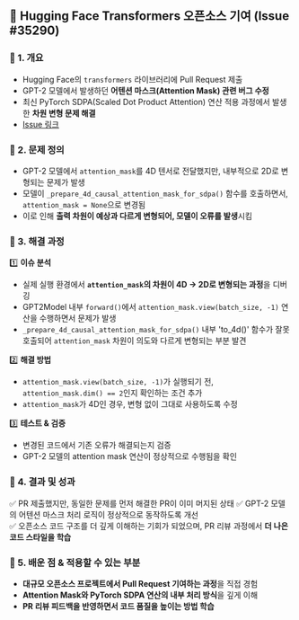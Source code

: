 ## 📌 Hugging Face Transformers 오픈소스 기여 (Issue #35290)

### 🔹 1. 개요
- Hugging Face의 `transformers` 라이브러리에 Pull Request 제출
- GPT-2 모델에서 발생하던 **어텐션 마스크(Attention Mask) 관련 버그 수정**
- 최신 PyTorch SDPA(Scaled Dot Product Attention) 연산 적용 과정에서 발생한 **차원 변형 문제 해결**
- [Issue 링크](https://github.com/huggingface/transformers/issues/35290)

### 🔹 2. 문제 정의
- GPT-2 모델에서 `attention_mask`를 4D 텐서로 전달했지만, 내부적으로 2D로 변형되는 문제가 발생
- 모델이 `_prepare_4d_causal_attention_mask_for_sdpa()` 함수를 호출하면서, `attention_mask = None`으로 변경됨
- 이로 인해 **출력 차원이 예상과 다르게 변형되어, 모델이 오류를 발생**시킴

### 🔹 3. 해결 과정
1️⃣ **이슈 분석**
   - 실제 실행 환경에서 **`attention_mask`의 차원이 4D → 2D로 변형되는 과정**을 디버깅  
   - GPT2Model 내부 `forward()`에서 `attention_mask.view(batch_size, -1)` 연산을 수행하면서 문제가 발생  
   - `_prepare_4d_causal_attention_mask_for_sdpa()` 내부 'to_4d()' 함수가 잘못 호출되어 `attention_mask` 차원이 의도와 다르게 변형되는 부분 발견  

2️⃣ **해결 방법**
   - `attention_mask.view(batch_size, -1)`가 실행되기 전, `attention_mask.dim() == 2`인지 확인하는 조건 추가  
   - `attention_mask`가 4D인 경우, 변형 없이 그대로 사용하도록 수정  

3️⃣ **테스트 & 검증**
   - 변경된 코드에서 기존 오류가 해결되는지 검증  
   - GPT-2 모델의 attention mask 연산이 정상적으로 수행됨을 확인  

### 🔹 4. 결과 및 성과
✅ PR 제출했지만, 동일한 문제를 먼저 해결한 PR이 이미 머지된 상태
✅ GPT-2 모델의 어텐션 마스크 처리 로직이 정상적으로 동작하도록 개선  
✅ 오픈소스 코드 구조를 더 깊게 이해하는 기회가 되었으며, PR 리뷰 과정에서 **더 나은 코드 스타일을 학습**  

### 🔹 5. 배운 점 & 적용할 수 있는 부분
- **대규모 오픈소스 프로젝트에서 Pull Request 기여하는 과정**을 직접 경험  
- **Attention Mask와 PyTorch SDPA 연산의 내부 처리 방식**을 깊게 이해  
- **PR 리뷰 피드백을 반영하면서 코드 품질을 높이는 방법 학습**  
